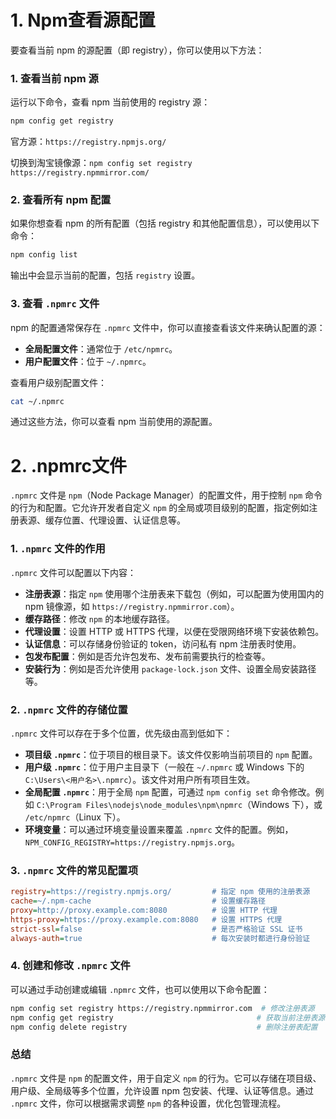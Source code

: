 # 1. Npm查看源配置

要查看当前 npm 的源配置（即 registry），你可以使用以下方法：

### 1. **查看当前 npm 源**
运行以下命令，查看 npm 当前使用的 registry 源：
```bash
npm config get registry
```

官方源：`https://registry.npmjs.org/`

切换到淘宝镜像源：`npm config set registry https://registry.npmmirror.com/`

### 2. **查看所有 npm 配置**

如果你想查看 npm 的所有配置（包括 registry 和其他配置信息），可以使用以下命令：
```bash
npm config list
```

输出中会显示当前的配置，包括 `registry` 设置。

### 3. **查看 `.npmrc` 文件**
npm 的配置通常保存在 `.npmrc` 文件中，你可以直接查看该文件来确认配置的源：

- **全局配置文件**：通常位于 `/etc/npmrc`。
- **用户配置文件**：位于 `~/.npmrc`。

查看用户级别配置文件：
```bash
cat ~/.npmrc
```

通过这些方法，你可以查看 npm 当前使用的源配置。

# 2. .npmrc文件

`.npmrc` 文件是 `npm`（Node Package Manager）的配置文件，用于控制 `npm` 命令的行为和配置。它允许开发者自定义 `npm` 的全局或项目级别的配置，指定例如注册表源、缓存位置、代理设置、认证信息等。

### 1. `.npmrc` 文件的作用
`.npmrc` 文件可以配置以下内容：
- **注册表源**：指定 `npm` 使用哪个注册表来下载包（例如，可以配置为使用国内的 npm 镜像源，如 `https://registry.npmmirror.com`）。
- **缓存路径**：修改 `npm` 的本地缓存路径。
- **代理设置**：设置 HTTP 或 HTTPS 代理，以便在受限网络环境下安装依赖包。
- **认证信息**：可以存储身份验证的 token，访问私有 npm 注册表时使用。
- **包发布配置**：例如是否允许包发布、发布前需要执行的检查等。
- **安装行为**：例如是否允许使用 `package-lock.json` 文件、设置全局安装路径等。

### 2. `.npmrc` 文件的存储位置
`.npmrc` 文件可以存在于多个位置，优先级由高到低如下：
- **项目级 `.npmrc`**：位于项目的根目录下。该文件仅影响当前项目的 `npm` 配置。
- **用户级 `.npmrc`**：位于用户主目录下（一般在 `~/.npmrc` 或 Windows 下的 `C:\Users\<用户名>\.npmrc`）。该文件对用户所有项目生效。
- **全局配置 `.npmrc`**：用于全局 `npm` 配置，可通过 `npm config set` 命令修改。例如 `C:\Program Files\nodejs\node_modules\npm\npmrc`（Windows 下），或 `/etc/npmrc`（Linux 下）。
- **环境变量**：可以通过环境变量设置来覆盖 `.npmrc` 文件的配置。例如，`NPM_CONFIG_REGISTRY=https://registry.npmjs.org`。

### 3. `.npmrc` 文件的常见配置项
```ini
registry=https://registry.npmjs.org/         # 指定 npm 使用的注册表源
cache=~/.npm-cache                           # 设置缓存路径
proxy=http://proxy.example.com:8080          # 设置 HTTP 代理
https-proxy=https://proxy.example.com:8080   # 设置 HTTPS 代理
strict-ssl=false                             # 是否严格验证 SSL 证书
always-auth=true                             # 每次安装时都进行身份验证
```

### 4. 创建和修改 `.npmrc` 文件
可以通过手动创建或编辑 `.npmrc` 文件，也可以使用以下命令配置：
```bash
npm config set registry https://registry.npmmirror.com  # 修改注册表源
npm config get registry                                # 获取当前注册表源
npm config delete registry                             # 删除注册表配置
```

### 总结
`.npmrc` 文件是 `npm` 的配置文件，用于自定义 `npm` 的行为。它可以存储在项目级、用户级、全局级等多个位置，允许设置 npm 包安装、代理、认证等信息。通过 `.npmrc` 文件，你可以根据需求调整 `npm` 的各种设置，优化包管理流程。